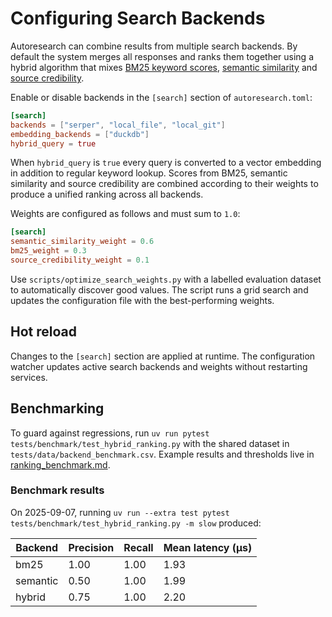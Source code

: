# Configuring Search Backends

Autoresearch can combine results from multiple search backends. By default the
system merges all responses and ranks them together using a hybrid algorithm
that mixes [BM25 keyword scores](algorithms/bm25.md),
[semantic similarity](algorithms/semantic_similarity.md) and
[source credibility](algorithms/source_credibility.md).

Enable or disable backends in the `[search]` section of `autoresearch.toml`:

```toml
[search]
backends = ["serper", "local_file", "local_git"]
embedding_backends = ["duckdb"]
hybrid_query = true
```

When `hybrid_query` is `true` every query is converted to a vector embedding in
addition to regular keyword lookup. Scores from BM25, semantic similarity and
source credibility are combined according to their weights to produce a unified
ranking across all backends.

Weights are configured as follows and must sum to `1.0`:

```toml
[search]
semantic_similarity_weight = 0.6
bm25_weight = 0.3
source_credibility_weight = 0.1
```

Use `scripts/optimize_search_weights.py` with a labelled evaluation dataset to
automatically discover good values. The script runs a grid search and updates
the configuration file with the best-performing weights.

## Hot reload

Changes to the `[search]` section are applied at runtime. The configuration
watcher updates active search backends and weights without restarting
services.

## Benchmarking

To guard against regressions, run `uv run pytest`
`tests/benchmark/test_hybrid_ranking.py` with the shared dataset in
`tests/data/backend_benchmark.csv`. Example results and thresholds live in
[ranking_benchmark.md](ranking_benchmark.md).

### Benchmark results

On 2025-09-07, running
`uv run --extra test pytest tests/benchmark/test_hybrid_ranking.py -m slow`
produced:

| Backend | Precision | Recall | Mean latency (µs) |
|---------|-----------|--------|-------------------|
| bm25    | 1.00      | 1.00   | 1.93              |
| semantic| 0.50      | 1.00   | 1.99              |
| hybrid  | 0.75      | 1.00   | 2.20              |
